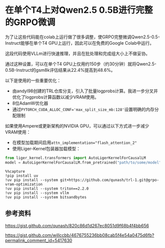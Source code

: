 # 在单个T4上对Qwen2.5 0.5B进行完整的GRPO微调

为了让这些代码能在colab上运行做了很多调整，使GRPO完整微调Qwen2.5-0.5-Instruct能够在单个T4 GPU上运行，因此可以在免费的Google Colab中运行。

这段代码使用VLLm进行快速推理，并且在批处理和完成组大小上不做妥协。

通过这种设置，可以在单个T4 GPU上仅用约150步（约30分钟）就将Qwen2.5-0.5B-Instruct的gsm8k评估结果从22.4%提高到48.6%。

以下是使用的一些重要优化：

* 由andyl98创建的TRL仓库分支，引入了批量logprobs计算。我进一步分叉并优化了logprobs计算函数以减少VRAM使用。
* 8位AdamW优化器
* 通过`PYTORCH_CUDA_ALLOC_CONF='max_split_size_mb:128'`设置明确的内存分配限制

如果使用Ampere或更新架构的NVIDIA GPU，可以通过以下方式进一步减少VRAM使用：

* 在模型加载期间启用`attn_implementation="flash_attention_2"`
* 使用Liger-Kernel包装器加载模型：

```python
from liger_kernel.transformers import AutoLigerKernelForCausalLM
model = AutoLigerKernelForCausalLM.from_pretrained("path/to/some/model")
```

```
%%capture
!pip install uv
!uv pip install --system git+https://github.com/qunash/trl-1.git@grpo-vram-optimization
!uv pip install --system triton==2.2.0
!uv pip install --system vllm
!uv pip install --system bitsandbytes
```

## 参考资料

https://gist.github.com/qunash/820c86d1d267ec8051d9f68b4f4bb656

https://gist.github.com/willccbb/4676755236bb08cab5f4e54a0475d6fb?permalink_comment_id=5417630